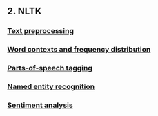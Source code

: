 ## 2. NLTK

### [Text preprocessing](preprocessing.md)

### [Word contexts and frequency distribution](freq.md)

### [Parts-of-speech tagging](pos.md)

### [Named entity recognition](ner.md)

### [Sentiment analysis](sa.md)
